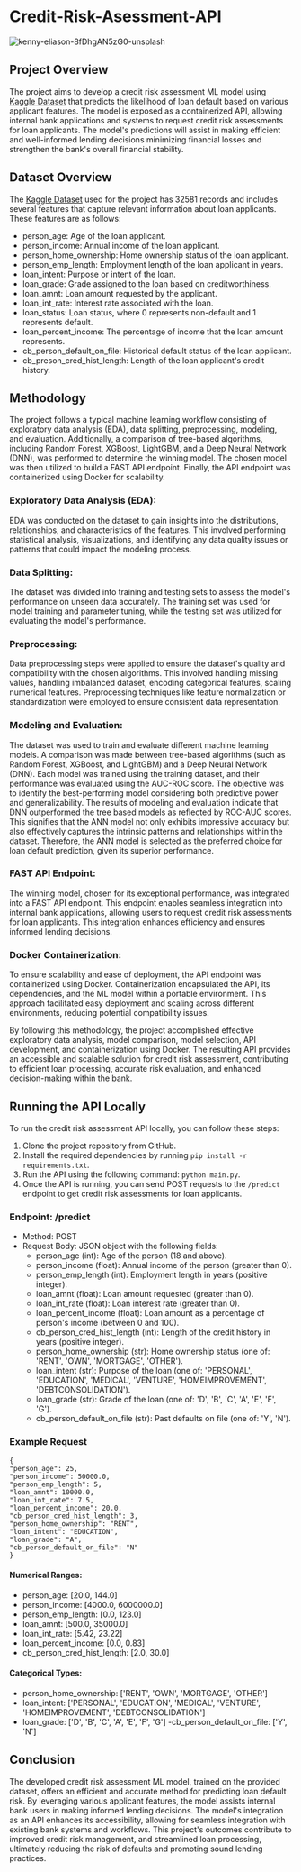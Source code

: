 # Credit-Risk-Asessment-API

![kenny-eliason-8fDhgAN5zG0-unsplash](https://github.com/aswinram1997/Insightful_Clusters_App/assets/102771069/06c171a5-0f57-4b2d-9cca-37ed235251fd)


## Project Overview
The project aims to develop a credit risk assessment ML model using [Kaggle Dataset](<https://www.kaggle.com/datasets/laotse/credit-risk-dataset>) that predicts the likelihood of loan default based on various applicant features. The model is exposed as a containerized API, allowing internal bank applications and systems to request credit risk assessments for loan applicants. The model's predictions will assist in making efficient and well-informed lending decisions minimizing financial losses and strengthen the bank's overall financial stability.

## Dataset Overview
The [Kaggle Dataset](<https://www.kaggle.com/datasets/laotse/credit-risk-dataset>) used for the project has 32581 records and includes several features that capture relevant information about loan applicants. These features are as follows:

- person_age: Age of the loan applicant.
- person_income: Annual income of the loan applicant.
- person_home_ownership: Home ownership status of the loan applicant.
- person_emp_length: Employment length of the loan applicant in years.
- loan_intent: Purpose or intent of the loan.
- loan_grade: Grade assigned to the loan based on creditworthiness.
- loan_amnt: Loan amount requested by the applicant.
- loan_int_rate: Interest rate associated with the loan.
- loan_status: Loan status, where 0 represents non-default and 1 represents default.
- loan_percent_income: The percentage of income that the loan amount represents.
- cb_person_default_on_file: Historical default status of the loan applicant.
- cb_preson_cred_hist_length: Length of the loan applicant's credit history.

## Methodology
The project follows a typical machine learning workflow consisting of exploratory data analysis (EDA), data splitting, preprocessing, modeling, and evaluation. Additionally, a comparison of tree-based algorithms, including Random Forest, XGBoost, LightGBM, and a Deep Neural Network (DNN), was performed to determine the winning model. The chosen model was then utilized to build a FAST API endpoint. Finally, the API endpoint was containerized using Docker for scalability.

### Exploratory Data Analysis (EDA):
EDA was conducted on the dataset to gain insights into the distributions, relationships, and characteristics of the features. This involved performing statistical analysis, visualizations, and identifying any data quality issues or patterns that could impact the modeling process.

### Data Splitting:
The dataset was divided into training and testing sets to assess the model's performance on unseen data accurately. The training set was used for model training and parameter tuning, while the testing set was utilized for evaluating the model's performance.

### Preprocessing:
Data preprocessing steps were applied to ensure the dataset's quality and compatibility with the chosen algorithms. This involved handling missing values, handling imbalanced dataset, encoding categorical features, scaling numerical features. Preprocessing techniques like feature normalization or standardization were employed to ensure consistent data representation.

### Modeling and Evaluation:
The dataset was used to train and evaluate different machine learning models. A comparison was made between tree-based algorithms (such as Random Forest, XGBoost, and LightGBM) and a Deep Neural Network (DNN). Each model was trained using the training dataset, and their performance was evaluated using the AUC-ROC score. The objective was to identify the best-performing model considering both predictive power and generalizability. The results of modeling and evaluation indicate that DNN outperformed the tree based models as reflected by ROC-AUC scores. This signifies that the ANN model not only exhibits impressive accuracy but also effectively captures the intrinsic patterns and relationships within the dataset. Therefore, the ANN model is selected as the preferred choice for loan default prediction, given its superior performance.

### FAST API Endpoint:
The winning model, chosen for its exceptional performance, was integrated into a FAST API endpoint. This endpoint enables seamless integration into internal bank applications, allowing users to request credit risk assessments for loan applicants. This integration enhances efficiency and ensures informed lending decisions.

### Docker Containerization:
To ensure scalability and ease of deployment, the API endpoint was containerized using Docker. Containerization encapsulated the API, its dependencies, and the ML model within a portable environment. This approach facilitated easy deployment and scaling across different environments, reducing potential compatibility issues.

By following this methodology, the project accomplished effective exploratory data analysis, model comparison, model selection, API development, and containerization using Docker. The resulting API provides an accessible and scalable solution for credit risk assessment, contributing to efficient loan processing, accurate risk evaluation, and enhanced decision-making within the bank.


## Running the API Locally
To run the credit risk assessment API locally, you can follow these steps:

1. Clone the project repository from GitHub.
2. Install the required dependencies by running `pip install -r requirements.txt`.
3. Run the API using the following command: `python main.py`.
4. Once the API is running, you can send POST requests to the `/predict` endpoint to get credit risk assessments for loan applicants.

### Endpoint: /predict
- Method: POST
- Request Body: JSON object with the following fields:
  - person_age (int): Age of the person (18 and above).
  - person_income (float): Annual income of the person (greater than 0).
  - person_emp_length (int): Employment length in years (positive integer).
  - loan_amnt (float): Loan amount requested (greater than 0).
  - loan_int_rate (float): Loan interest rate (greater than 0).
  - loan_percent_income (float): Loan amount as a percentage of person's income (between 0 and 100).
  - cb_person_cred_hist_length (int): Length of the credit history in years (positive integer).
  - person_home_ownership (str): Home ownership status (one of: 'RENT', 'OWN', 'MORTGAGE', 'OTHER').
  - loan_intent (str): Purpose of the loan (one of: 'PERSONAL', 'EDUCATION', 'MEDICAL', 'VENTURE', 'HOMEIMPROVEMENT', 'DEBTCONSOLIDATION').
  - loan_grade (str): Grade of the loan (one of: 'D', 'B', 'C', 'A', 'E', 'F', 'G').
  - cb_person_default_on_file (str): Past defaults on file (one of: 'Y', 'N').

### Example Request
```
{
"person_age": 25,
"person_income": 50000.0,
"person_emp_length": 5,
"loan_amnt": 10000.0,
"loan_int_rate": 7.5,
"loan_percent_income": 20.0,
"cb_person_cred_hist_length": 3,
"person_home_ownership": "RENT",
"loan_intent": "EDUCATION",
"loan_grade": "A",
"cb_person_default_on_file": "N"
}
```
#### Numerical Ranges:
- person_age: [20.0, 144.0]
- person_income: [4000.0, 6000000.0]
- person_emp_length: [0.0, 123.0]
- loan_amnt: [500.0, 35000.0]
- loan_int_rate: [5.42, 23.22]
- loan_percent_income: [0.0, 0.83]
- cb_person_cred_hist_length: [2.0, 30.0]

#### Categorical Types:
- person_home_ownership: ['RENT', 'OWN', 'MORTGAGE', 'OTHER']
- loan_intent: ['PERSONAL', 'EDUCATION', 'MEDICAL', 'VENTURE', 'HOMEIMPROVEMENT', 'DEBTCONSOLIDATION']
- loan_grade: ['D', 'B', 'C', 'A', 'E', 'F', 'G']
-cb_person_default_on_file: ['Y', 'N']

## Conclusion
The developed credit risk assessment ML model, trained on the provided dataset, offers an efficient and accurate method for predicting loan default risk. By leveraging various applicant features, the model assists internal bank users in making informed lending decisions. The model's integration as an API enhances its accessibility, allowing for seamless integration with existing bank systems and workflows. This project's outcomes contribute to improved credit risk management, and streamlined loan processing, ultimately reducing the risk of defaults and promoting sound lending practices.
